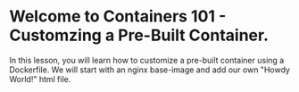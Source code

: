 # Welcome to Containers 101 - Customzing a Pre-Built Container.

In this lesson, you will learn how to customize a pre-built container using a Dockerfile. We will start with an nginx base-image and add our own "Howdy World!" html file.
